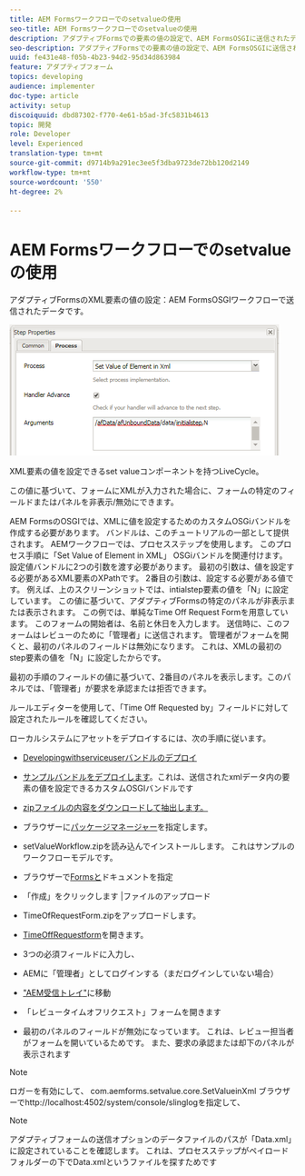 ```yaml
---
title: AEM Formsワークフローでのsetvalueの使用
seo-title: AEM Formsワークフローでのsetvalueの使用
description: アダプティブFormsでの要素の値の設定で、AEM FormsOSGIに送信されたデータ
seo-description: アダプティブFormsでの要素の値の設定で、AEM FormsOSGIに送信されたデータ
uuid: fe431e48-f05b-4b23-94d2-95d34d863984
feature: アダプティブフォーム
topics: developing
audience: implementer
doc-type: article
activity: setup
discoiquuid: dbd87302-f770-4e61-b5ad-3fc5831b4613
topic: 開発
role: Developer
level: Experienced
translation-type: tm+mt
source-git-commit: d9714b9a291ec3ee5f3dba9723de72bb120d2149
workflow-type: tm+mt
source-wordcount: '550'
ht-degree: 2%

---
```



# AEM Formsワークフローでのsetvalueの使用

アダプティブFormsのXML要素の値の設定：AEM FormsOSGIワークフローで送信されたデータです。

![SetValue](assets/setvalue.png)

XML要素の値を設定できるset valueコンポーネントを持つLiveCycle。

この値に基づいて、フォームにXMLが入力された場合に、フォームの特定のフィールドまたはパネルを非表示/無効にできます。

AEM FormsのOSGIでは、XMLに値を設定するためのカスタムOSGiバンドルを作成する必要があります。 バンドルは、このチュートリアルの一部として提供されます。
AEMワークフローでは、プロセスステップを使用します。 このプロセス手順に「Set Value of Element in XML」 OSGiバンドルを関連付けます。
設定値バンドルに2つの引数を渡す必要があります。 最初の引数は、値を設定する必要があるXML要素のXPathです。 2番目の引数は、設定する必要がある値です。
例えば、上のスクリーンショットでは、intialstep要素の値を「N」に設定しています。
この値に基づいて、アダプティブFormsの特定のパネルが非表示または表示されます。
この例では、単純なTime Off Request Formを用意しています。 このフォームの開始者は、名前と休日を入力します。 送信時に、このフォームはレビューのために「管理者」に送信されます。 管理者がフォームを開くと、最初のパネルのフィールドは無効になります。 これは、XMLの最初のstep要素の値を「N」に設定したからです。

最初の手順のフィールドの値に基づいて、2番目のパネルを表示します。このパネルでは、「管理者」が要求を承認または拒否できます。

ルールエディターを使用して、「Time Off Requested by」フィールドに対して設定されたルールを確認してください。

ローカルシステムにアセットをデプロイするには、次の手順に従います。

* [Developingwithserviceuserバンドルのデプロイ](/help/forms/assets/common-osgi-bundles/DevelopingWithServiceUser.jar)

* [サンプルバンドルをデプロイします](/help/forms/assets/common-osgi-bundles/SetValueApp.core-1.0-SNAPSHOT.jar)。これは、送信されたxmlデータ内の要素の値を設定できるカスタムOSGIバンドルです

* [zipファイルの内容をダウンロードして抽出します。](assets/setvalueassets.zip)
* ブラウザーに[パッケージマネージャー](http://localhost:4502/crx/packmgr/index.jsp)を指定します。
* setValueWorkflow.zipを読み込んでインストールします。 これはサンプルのワークフローモデルです。
* ブラウザーで[Formsと](http://localhost:4502/aem/forms.html/content/dam/formsanddocuments)ドキュメントを指定
* 「作成」をクリックします |ファイルのアップロード
* TimeOfRequestForm.zipをアップロードします。
* [TimeOffRequestform](http://localhost:4502/content/dam/formsanddocuments/timeoffapplication/jcr:content?wcmmode=disabled)を開きます。
* 3つの必須フィールドに入力し、
* AEMに「管理者」としてログインする（まだログインしていない場合）
* [&quot;AEM受信トレイ&quot;](http://localhost:4502/aem/inbox)に移動
* 「レビュータイムオフリクエスト」フォームを開きます
* 最初のパネルのフィールドが無効になっています。 これは、レビュー担当者がフォームを開いているためです。 また、要求の承認または却下のパネルが表示されます

>[!NOTE]
>
>ロガーを有効にして、
>com.aemforms.setvalue.core.SetValueinXml
>ブラウザーでhttp://localhost:4502/system/console/slinglogを指定して、

>[!NOTE]
>
>アダプティブフォームの送信オプションのデータファイルのパスが「Data.xml」に設定されていることを確認します。 これは、プロセスステップがペイロードフォルダーの下でData.xmlというファイルを探すためです
